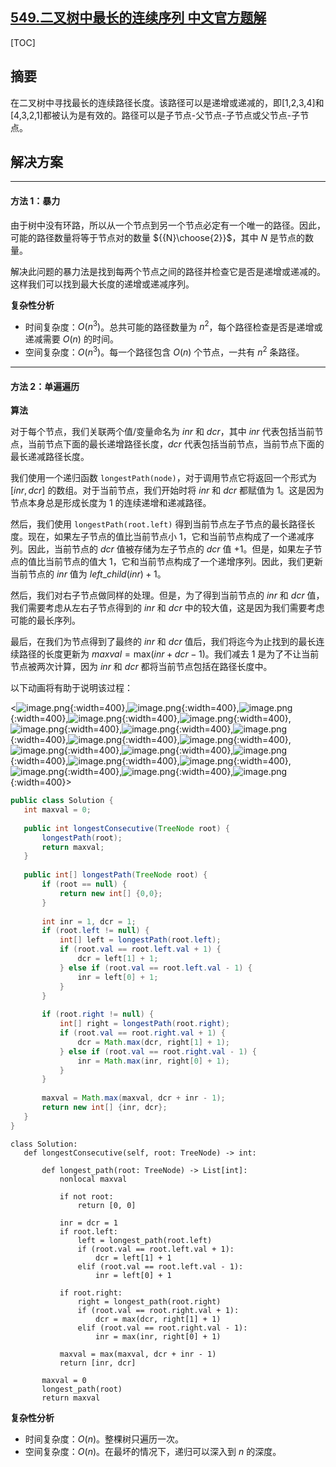 ## [549.二叉树中最长的连续序列 中文官方题解](https://leetcode.cn/problems/binary-tree-longest-consecutive-sequence-ii/solutions/100000/er-cha-shu-zhong-zui-chang-de-lian-xu-xu-cnbb)

[TOC] 

 ## 摘要 

 在二叉树中寻找最长的连续路径长度。该路径可以是递增或递减的，即[1,2,3,4]和[4,3,2,1]都被认为是有效的。路径可以是子节点-父节点-子节点或父节点-子节点。 

 ## 解决方案 

---

 #### 方法 1：暴力

 由于树中没有环路，所以从一个节点到另一个节点必定有一个唯一的路径。因此，可能的路径数量将等于节点对的数量 ${{N}\choose{2}}$，其中 $N$ 是节点的数量。 

 解决此问题的暴力法是找到每两个节点之间的路径并检查它是否是递增或递减的。这样我们可以找到最大长度的递增或递减序列。 

 **复杂性分析** 

 * 时间复杂度：$O(n^3)$。总共可能的路径数量为 $n^2$，每个路径检查是否是递增或递减需要 $O(n)$ 的时间。 
 * 空间复杂度：$O(n^3)$。每一个路径包含 $O(n)$ 个节点，一共有 $n^2$ 条路径。 

---

 #### 方法 2：单遍遍历 

 **算法** 

 对于每个节点，我们关联两个值/变量命名为 $inr$ 和 $dcr$，其中 $inr$ 代表包括当前节点，当前节点下面的最长递增路径长度，$dcr$ 代表包括当前节点，当前节点下面的最长递减路径长度。 

 我们使用一个递归函数 `longestPath(node)`，对于调用节点它将返回一个形式为 $[inr, dcr]$ 的数组。对于当前节点，我们开始时将 $inr$ 和 $dcr$ 都赋值为 1。这是因为节点本身总是形成长度为 1 的连续递增和递减路径。 

 然后，我们使用 `longestPath(root.left)` 得到当前节点左子节点的最长路径长度。现在，如果左子节点的值比当前节点小 1，它和当前节点构成了一个递减序列。因此，当前节点的 $dcr$ 值被存储为左子节点的 $dcr$ 值 +1。但是，如果左子节点的值比当前节点的值大 1，它和当前节点构成了一个递增序列。因此，我们更新当前节点的 $inr$ 值为 $left\_child(inr) + 1$。 

 然后，我们对右子节点做同样的处理。但是，为了得到当前节点的 $inr$ 和 $dcr$ 值，我们需要考虑从左右子节点得到的 $inr$ 和 $dcr$ 中的较大值，这是因为我们需要考虑可能的最长序列。 

 最后，在我们为节点得到了最终的 $inr$ 和 $dcr$ 值后，我们将迄今为止找到的最长连续路径的长度更新为 $maxval = \text{max}(inr + dcr - 1)$。我们减去 1 是为了不让当前节点被两次计算，因为 $inr$ 和 $dcr$ 都将当前节点包括在路径长度中。 

 以下动画将有助于说明该过程： 

 <![image.png](https://pic.leetcode.cn/1692078852-Nnolbc-image.png){:width=400},![image.png](https://pic.leetcode.cn/1692078854-qAUtFL-image.png){:width=400},![image.png](https://pic.leetcode.cn/1692078857-NHggOb-image.png){:width=400},![image.png](https://pic.leetcode.cn/1692078859-RBGadE-image.png){:width=400},![image.png](https://pic.leetcode.cn/1692078862-mICNsd-image.png){:width=400},![image.png](https://pic.leetcode.cn/1692078864-CsUQqc-image.png){:width=400},![image.png](https://pic.leetcode.cn/1692078867-zCsTFh-image.png){:width=400},![image.png](https://pic.leetcode.cn/1692078870-WtyFga-image.png){:width=400},![image.png](https://pic.leetcode.cn/1692078872-qmRadm-image.png){:width=400},![image.png](https://pic.leetcode.cn/1692078877-GZTTVb-image.png){:width=400},![image.png](https://pic.leetcode.cn/1692078879-krqSah-image.png){:width=400},![image.png](https://pic.leetcode.cn/1692078882-LGMOSC-image.png){:width=400},![image.png](https://pic.leetcode.cn/1692078885-DiUnzh-image.png){:width=400},![image.png](https://pic.leetcode.cn/1692078888-eEKsyi-image.png){:width=400},![image.png](https://pic.leetcode.cn/1692078890-UEDRck-image.png){:width=400},![image.png](https://pic.leetcode.cn/1692078893-xmwBoK-image.png){:width=400},![image.png](https://pic.leetcode.cn/1692078896-HuQftJ-image.png){:width=400},![image.png](https://pic.leetcode.cn/1692078899-wuvDkf-image.png){:width=400}>

 ```Java [slu2]
 public class Solution {
    int maxval = 0;
    
    public int longestConsecutive(TreeNode root) {
        longestPath(root);
        return maxval;
    }
    
    public int[] longestPath(TreeNode root) {
        if (root == null) {
            return new int[] {0,0};
        }
        
        int inr = 1, dcr = 1;
        if (root.left != null) {
            int[] left = longestPath(root.left);
            if (root.val == root.left.val + 1) {
                dcr = left[1] + 1;
            } else if (root.val == root.left.val - 1) {
                inr = left[0] + 1;
            }
        }
        
        if (root.right != null) {
            int[] right = longestPath(root.right);
            if (root.val == root.right.val + 1) {
                dcr = Math.max(dcr, right[1] + 1);
            } else if (root.val == root.right.val - 1) {
                inr = Math.max(inr, right[0] + 1);
            }
        }
        
        maxval = Math.max(maxval, dcr + inr - 1);
        return new int[] {inr, dcr};
    }
}
 ```

 ```Python3 [slu2]
 class Solution:
    def longestConsecutive(self, root: TreeNode) -> int:
                
        def longest_path(root: TreeNode) -> List[int]:
            nonlocal maxval
            
            if not root:
                return [0, 0]
            
            inr = dcr = 1
            if root.left:
                left = longest_path(root.left)
                if (root.val == root.left.val + 1):
                    dcr = left[1] + 1
                elif (root.val == root.left.val - 1):
                    inr = left[0] + 1
            
            if root.right:
                right = longest_path(root.right)
                if (root.val == root.right.val + 1):
                    dcr = max(dcr, right[1] + 1)
                elif (root.val == root.right.val - 1):
                    inr = max(inr, right[0] + 1)
                    
            maxval = max(maxval, dcr + inr - 1)
            return [inr, dcr]
        
        maxval = 0
        longest_path(root)
        return maxval
 ```

 **复杂性分析** 

 * 时间复杂度：$O(n)$。整棵树只遍历一次。
 * 空间复杂度：$O(n)$。在最坏的情况下，递归可以深入到 $n$ 的深度。